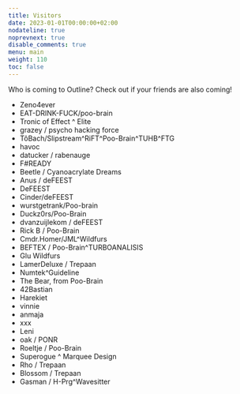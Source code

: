 ```yaml
---
title: Visitors
date: 2023-01-01T00:00:00+02:00
nodateline: true
noprevnext: true
disable_comments: true
menu: main
weight: 110
toc: false 
---
```


Who is coming to Outline? Check out if your friends are also coming!

* Zeno4ever
* EAT-DRINK-FUCK/poo-brain
* Tronic of Effect ^ Elite
* grazey / psycho hacking force 
* TôBach/Slipstream^RiFT^Poo-Brain^TUHB^FTG
* havoc
* datucker / rabenauge
* F#READY
* Beetle / Cyanoacrylate Dreams
* Anus / deFEEST
* DeFEEST
* Cinder/deFEEST
* wurstgetrank/Poo-brain
* Duckz0rs/Poo-Brain
* dvanzuijlekom / deFEEST
* Rick B / Poo-Brain
* Cmdr.Homer/JML^Wildfurs
* BEFTEX / Poo-Brain^TURBOANALISIS
* Glu Wildfurs
* LamerDeluxe / Trepaan
* Numtek^Guideline
* The Bear, from Poo-Brain
* 42Bastian
* Harekiet
* vinnie
* anmaja
* xxx
* Leni
* oak / PONR
* Roeltje / Poo-Brain
* Superogue ^ Marquee Design
* Rho / Trepaan
* Blossom / Trepaan
* Gasman / H-Prg^Wavesitter